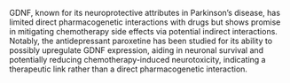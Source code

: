 GDNF, known for its neuroprotective attributes in Parkinson’s disease, has limited direct pharmacogenetic interactions with drugs but shows promise in mitigating chemotherapy side effects via potential indirect interactions. Notably, the antidepressant paroxetine has been studied for its ability to possibly upregulate GDNF expression, aiding in neuronal survival and potentially reducing chemotherapy-induced neurotoxicity, indicating a therapeutic link rather than a direct pharmacogenetic interaction.